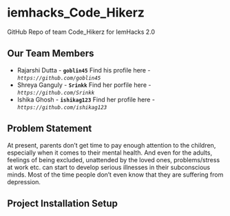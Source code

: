 # iemhacks_Code_Hikerz
GitHub Repo of team Code_Hikerz for IemHacks 2.0

## Our Team Members
 - Rajarshi Dutta - **`goblin45`**
Find his profile here - *`https://github.com/goblin45`*
 - Shreya Ganguly - **`Srinkk`**
Find her porfile here - *`https://github.com/Srinkk`*
 - Ishika Ghosh - **`ishikag123`**
Find her profile here - *`https://github.com/ishikag123`*

## Problem Statement
At present, parents don’t get time to pay enough attention to the children, especially when it comes to their mental health. And even for the adults, feelings of being excluded, unattended by the loved ones, problems/stress at work etc. can start to develop serious illnesses in their subconscious minds. 
Most of the time people don’t even know that they are suffering from depression.

## Project Installation Setup


